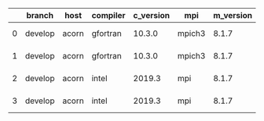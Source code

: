 |    | branch   | host   | compiler   | c_version   | mpi    | m_version   | o_g   | os    | build   |   u_pass |   u_fail |   s_pass |   s_fail |   e_pass |   e_fail |   nuopc_pass |   nuopc_fail | hash                                    | git_hash                                 | modified            |
|----|----------|--------|------------|-------------|--------|-------------|-------|-------|---------|----------|----------|----------|----------|----------|----------|--------------|--------------|-----------------------------------------|------------------------------------------|---------------------|
|  0 | develop  | acorn  | gfortran   | 10.3.0      | mpich3 | 8.1.7       | O     | Linux | Pass    |    11931 |     -128 |       49 |        0 |       80 |        0 |           50 |            0 | ESMF_8_3_0_beta_snapshot_06-14-g9f69d90 | 698d53aec62916e95320bf5ce7354ef1629bbd88 | 02/24/2022_18:15:44 |
|  1 | develop  | acorn  | gfortran   | 10.3.0      | mpich3 | 8.1.7       | g     | Linux | Pass    |    13695 |        0 |       49 |        0 |       80 |        0 |           50 |            0 | ESMF_8_3_0_beta_snapshot_06-14-g9f69d90 | 698d53aec62916e95320bf5ce7354ef1629bbd88 | 02/24/2022_18:15:44 |
|  2 | develop  | acorn  | intel      | 2019.3      | mpi    | 8.1.7       | O     | Linux | Pass    |    11931 |     -128 |       49 |        0 |       80 |        0 |           50 |            0 | ESMF_8_3_0_beta_snapshot_06-14-g9f69d90 | 698d53aec62916e95320bf5ce7354ef1629bbd88 | 02/24/2022_18:15:44 |
|  3 | develop  | acorn  | intel      | 2019.3      | mpi    | 8.1.7       | g     | Linux | Pass    |    11931 |     -128 |       49 |        0 |       80 |        0 |           50 |            0 | ESMF_8_3_0_beta_snapshot_06-14-g9f69d90 | 698d53aec62916e95320bf5ce7354ef1629bbd88 | 02/24/2022_18:15:44 |